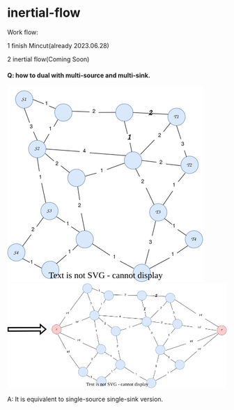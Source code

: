 # inertial-flow

Work flow:


1 finish Mincut(already 2023.06.28)

2 inertial flow(Coming Soon)


#### Q: how to dual with multi-source and multi-sink.
![](image/multi_sink_1.svg)
![](image/multi_sink_2.svg)


A: It is equivalent to single-source single-sink version.